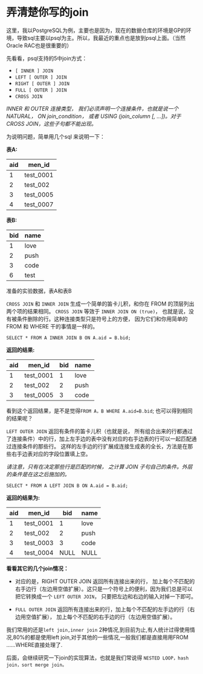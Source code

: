 # 弄清楚你写的join


这里，我以PostgreSQL为例，主要也是因为，现在的数据仓库的环境是GP的环境，导致sql主要以psql为主。所以，我最近的重点也是放到psql上面。（当然Oracle RAC也是很重要的）

先看看，psql支持的5中join方式：

- `[ INNER ] JOIN`
- `LEFT [ OUTER ] JOIN`
- `RIGHT [ OUTER ] JOIN`
- `FULL [ OUTER ] JOIN`
- `CROSS JOIN`


*INNER 和 OUTER 连接类型， 我们必须声明一个连接条件，也就是说一个 NATURAL， ON join_condition， 或者 USING (join_column [, …])。对于 CROSS JOIN，这些子句都不能出现。*

为说明问题，简单用几个sql 来说明一下：

**表A:**

aid	| men_id 
------- | -------
1	| test_0001
2	| test_002
3	| test_0005
4	| test_0007

**表B:**

bid	| name
------- | -------
1	|love
2	|push
3	|code
6	|test
   
准备的实验数据，表A和表B

`CROSS JOIN` 和 `INNER JOIN` 生成一个简单的笛卡儿积，和你在 FROM 的顶层列出两个项的结果相同。 `CROSS JOIN` 等效于 `INNER JOIN ON (true)`， 也就是说，没有被条件删除的行。这种连接类型只是符号上的方便， 因为它们和你用简单的 FROM 和 WHERE 干的事情是一样的。

```
SELECT * FROM A INNER JOIN B ON A.aid = B.bid;
```

**返回的结果:**

aid |	men_id	|bid	|name
------- | ------- | ------- | -------
1	|test_0001	|1	|love
2	|test_002	|2	|push
3	|test_0005	|3	|code
 	 	 	 
 
看到这个返回结果，是不是觉得`FROM A，B WHERE A.aid=B.bid`; 也可以得到相同的结果呢？

`LEFT OUTER JOIN` 返回有条件的笛卡儿积（也就是说， 所有组合出来的行都通过了连接条件）中的行，加上左手边的表中没有对应的右手边表的行可以一起匹配通过连接条件的那些行。 这样的左手边的行扩展成连接生成表的全长，方法是在那些右手边表对应的字段位置填上空。

*请注意，只有在决定那些行是匹配的时候， 之计算 JOIN 子句自己的条件。外层的条件是在这之后施加的。*

```
SELECT * FROM A LEFT JOIN B ON A.aid = B.aid;
```

**返回的结果为:**

aid	|men_id	|bid	|name
------- | ------- | ------- | -------
1	|test_0001	|1	|love
2	|test_002	|2	|push
3	|test_0003	|3	|code
4	|test_0004	|NULL	|NULL

**看看其它的几个join情况：**

- 对应的是，RIGHT OUTER JOIN 返回所有连接出来的行， 加上每个不匹配的右手边行（左边用空值扩展）。这只是一个符号上的便利，因为我们总是可以把它转换成一个 `LEFT OUTER JOIN`， 只要把左边和右边的输入对掉一下即可。

- `FULL OUTER JOIN` 返回所有连接出来的行，加上每个不匹配的左手边的行（右边用空值扩展）， 加上每个不匹配的右手边的行（左边用空值扩展）。

我们常用的还是`left join,inner join` 2种情况,到目前为止,有人统计过得使用情况,80%的都是使用left join,对于其他的一些情况,一般我们都是直接用用FROM ……WHERE直接处理了.

后面，会继续研究一下join的实现算法，也就是我们常说得 `NESTED LOOP，hash join，sort merge join。`

